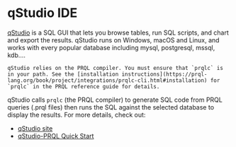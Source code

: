 # qStudio IDE

[qStudio](https://www.timestored.com/qstudio/prql-ide) is a SQL GUI that lets
you browse tables, run SQL scripts, and chart and export the results. qStudio
runs on Windows, macOS and Linux, and works with every popular database
including mysql, postgresql, mssql, kdb....

```admonish note
qStudio relies on the PRQL compiler. You must ensure that `prqlc` is in your path. See the [installation instructions](https://prql-lang.org/book/project/integrations/prqlc-cli.html#installation) for `prqlc` in the PRQL reference guide for details.
```

qStudio calls `prqlc` (the PRQL compiler) to generate SQL code from PRQL queries
(.prql files) then runs the SQL against the selected database to display the
results. For more details, check out:

* [qStudio site](https://www.timestored.com/qstudio/prql-ide)
* [qStudio-PRQL Quick Start](https://github.com/richb-hanover/qStudio-PRQL_Quick_Start)
